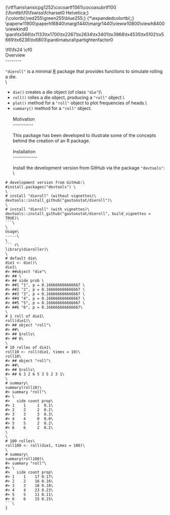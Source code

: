 {\rtf1\ansi\ansicpg1252\cocoartf1561\cocoasubrtf100
{\fonttbl\f0\fswiss\fcharset0 Helvetica;}
{\colortbl;\red255\green255\blue255;}
{\*\expandedcolortbl;;}
\paperw11900\paperh16840\margl1440\margr1440\vieww10800\viewh8400\viewkind0
\pard\tx566\tx1133\tx1700\tx2267\tx2834\tx3401\tx3968\tx4535\tx5102\tx5669\tx6236\tx6803\pardirnatural\partightenfactor0

\f0\fs24 \cf0 <!-- README.md is generated from README.Rmd. Please edit that file -->\
Overview\
--------\
\
`"dieroll"` is a minimal [R](http://www.r-project.org/) package that provides functions to simulate rolling a die.\
\
-   `die()` creates a die object (of class `"die"`)\
-   `roll()` rolles a die object, producing a `"roll"` object.\
-   `plot()` method for a `"roll"` object to plot frequencies of heads.\
-   `summary()` method for a `"roll"` object.\
\
Motivation\
----------\
\
This package has been developed to illustrate some of the concepts behind the creation of an R package.\
\
Installation\
------------\
\
Install the development version from GitHub via the package `"devtools"`:\
\
``` r\
# development version from GitHub:\
#install.packages("devtools") \
\
# install "dieroll" (without vignettes)\
devtools::install_github("gastonstat/dieroll")\
\
# install "dieroll" (with vignettes)\
devtools::install_github("gastonstat/dieroll", build_vignettes = TRUE)\
```\
\
Usage\
-----\
\
``` r\
library(dieroller)\
\
# default die\
die1 <- die()\
die1\
#> ##object "die"\
#> ## \
#> ## side prob \
#> ##1 "1", p = 0.166666666666667 \
#> ##2 "2", p = 0.166666666666667 \
#> ##3 "3", p = 0.166666666666667 \
#> ##4 "4", p = 0.166666666666667 \
#> ##5 "5", p = 0.166666666666667 \
#> ##6 "6", p = 0.166666666666667\
\
# 1 roll of die1\
roll(die1)\
#> ## object "roll"\
#> ##\
#> ## $rolls\
#> ## 6\
\
# 10 rolles of die1\
roll10 <- roll(die1, times = 10)\
roll10\
#> ## object "roll"\
#> ##\
#> ## $rolls\
#> ## 6 3 2 6 5 3 5 2 3 1\
\
# summary\
summary(roll10)\
#> summary "roll"\
#> \
#>   side count prop\
#> 1    1     1  0.1\
#> 2    2     2  0.2\
#> 3    3     3  0.3\
#> 4    4     0  0.0\
#> 5    5     2  0.2\
#> 6    6     2  0.2\
\
\
# 100 rolles\
roll100 <- roll(die1, times = 100)\
\
# summary\
summary(roll100)\
#> summary "roll"\
#> \
#>   side count prop\
#> 1    1    17 0.17\
#> 2    2    16 0.16\
#> 3    3    18 0.18\
#> 4    4    23 0.23\
#> 5    5    11 0.11\
#> 6    6    15 0.15\
```\
}